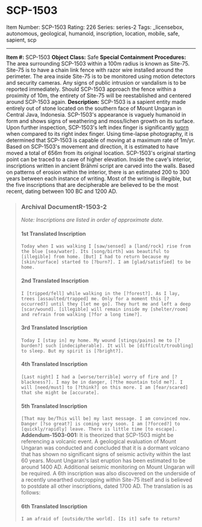 # SCP-1503
Item Number: SCP-1503
Rating: 226
Series: series-2
Tags: _licensebox, autonomous, geological, humanoid, inscription, location, mobile, safe, sapient, scp

---

**Item #:** SCP-1503
**Object Class:** Safe
**Special Containment Procedures:** The area surrounding SCP-1503 within a 100m radius is known as Site-75. Site-75 is to have a chain link fence with razor wire installed around the perimeter. The area inside Site-75 is to be monitored using motion detectors and security cameras. Any signs of public intrusion or vandalism is to be reported immediately. Should SCP-1503 approach the fence within a proximity of 10m, the entirety of Site-75 will be reestablished and centered around SCP-1503 again.
**Description:** SCP-1503 is a sapient entity made entirely out of stone located on the southern face of Mount Ungaran in Central Java, Indonesia. SCP-1503's appearance is vaguely humanoid in form and shows signs of weathering and moss/lichen growth on its surface. Upon further inspection, SCP-1503's left index finger is significantly [worn](/worn) when compared to its right index finger. Using time-lapse photography, it is determined that SCP-1503 is capable of moving at a maximum rate of 1m/yr.
Based on SCP-1503's movement and direction, it is estimated to have moved a total of 656m from its original location. SCP-1503's original starting point can be traced to a cave of higher elevation. Inside the cave's interior, inscriptions written in ancient Brāhmī script are carved into the walls. Based on patterns of erosion within the interior, there is an estimated 200 to 300 years between each instance of writing. Most of the writing is illegible, but the five inscriptions that are decipherable are believed to be the most recent, dating between 100 BC and 1200 AD.
> ### Archival DocumentR-1503-2
> _Note: Inscriptions are listed in order of approximate date._
> #### 1st Translated Inscription
> `Today when I was walking I [saw/sensed] a [land/rock] rise from the blue [sea/water]. Its [song/birth] was beautiful to [illegible] from home. [But] I had to return because my [skin/surface] started to [?burn?]. I am [glad/satisfied] to be home.`
> #### 2nd Translated Inscription
> `I [tripped/fell] while walking in the [?forest?]. As I lay, trees [assaulted/trapped] me. Only for a moment this [?occurred?] until they [let me go]. They hurt me and left a deep [scar/wound]. [illegible] will remain inside my [shelter/room] and refrain from walking [?for a long time?].`
> #### 3rd Translated Inscription
> `Today I [stay in] my home. My wound [stings/pains] me to [?burden?] such [indecipherable]. It will be [difficult/troubling] to sleep. But my spirit is [?bright?].`
> #### 4th Translated Inscription
> `[Last night] I had a [worse/terrible] worry of fire and [?blackness?]. I may be in danger, [?the mountain told me?]. I will [need/must] to [?think?] on this more. I am [fear/scared] that she might be [accurate].`
> #### 5th Translated Inscription
> `[That may be/This will be] my last message. I am convinced now. Danger [?so great?] is coming very soon. I am [?forced?] to [quickly/rapidly] leave. There is little time [to escape].`
**Addendum-1503-001:** It is theorized that SCP-1503 might be referencing a volcanic event. A geological evaluation of Mount Ungaran was conducted and concluded that it is a dormant volcano that has shown no significant signs of seismic activity within the last 60 years. Mount Ungaran's last eruption has been estimated to be around 1400 AD. Additional seismic monitoring on Mount Ungaran will be required. A 6th inscription was also discovered on the underside of a recently unearthed outcropping within Site-75 itself and is believed to postdate all other inscriptions, dated 1700 AD. The translation is as follows:
> #### 6th Translated Inscription
> `I am afraid of [outside/the world]. [Is it] safe to return?`